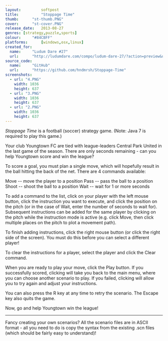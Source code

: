 ```yaml
---
layout: 		softpost
title:  		"Stoppage Time"
thumb:      "st-thumb.PNG"
cover:      "st-cover.PNG"
release_date: 	2013-08-27
genres: [strategy,puzzle,sports]
colour:     "#84CBFF"
platforms:		[windows,osx,linux]
created_for:
  name:		"Ludum Dare #27"
  url:		"http://ludumdare.com/compo/ludum-dare-27/?action=preview&uid=9896"
source_code:
  name:		"GitHub"
  url:		"https://github.com/hndmrsh/Stoppage-Time"
screenshots:
  - url: "4.PNG"
    width: 1036
    height: 637
  - url: "3.PNG"
    width: 1036
    height: 637
  - url: "2.PNG"
    width: 1036
    height: 637
---
```

_Stoppage Time_ is a football (soccer) strategy game. (Note: Java 7 is required to play this game.)

Your club Youngtown FC are tied with league-leaders Central Park United in the last game of the season. There are only seconds remaining - can you help Youngtown score and win the league?

To score a goal, you must plan a single move, which will hopefully result in the ball hitting the back of the net. There are 4 commands available:

Move -- move the player to a position
Pass -- pass the ball to a position
Shoot -- shoot the ball to a position
Wait -- wait for 1 or more seconds

To add a command to the list, click on your player with the left mouse button, click the instruction you want to execute, and click the position on the pitch (or in the case of Wait, enter the number of seconds to wait for). Subsequent instructions can be added for the same player by clicking on the pitch while the instruction mode is active (e.g. click Move, then click multiple places on the pitch to plot a movement path).

To finish adding instructions, click the right mouse button (or click the right side of the screen). You must do this before you can select a different player!

To clear the instructions for a player, select the player and click the Clear command.

When you are ready to play your move, click the Play button. If you successfully scored, clicking will take you back to the main menu, where you can choose another scenario to play. If you failed, clicking will allow you to try again and adjust your instructions.

You can also press the R key at any time to retry the scenario. The Escape key also quits the game.

Now, go and help Youngtown win the league!

---

Fancy creating your own scenarios? All the scenario files are in ASCII format - all you need to do is copy the syntax from the existing .scn files (which should be fairly easy to understand)!
